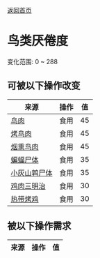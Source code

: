 [返回首页](index.md)  
# 鸟类<nobr>厌倦度</nobr>  
变化范围: 0 ~ 288  
## 可被以下操作改变  
来源  |  操作  |  值  
----  |  ----  |  ----  
[鸟肉](BirdMeat.md)  |  食用  |  45  
[烤鸟肉](BirdMeatCooked.md)  |  食用  |  45  
[烟熏鸟肉](BirdMeatSmoked.md)  |  食用  |  45  
[蝙蝠尸体](Bat.md)  |  食用  |  35  
[小灰山鹑尸体](PartridgeChickDead.md)  |  食用  |  35  
[鸡肉三明治](ChickenSandwich.md)  |  食用  |  30  
[热带烤鸡](IslandChicken.md)  |  食用  |  30  
## 被以下操作需求  
来源  |  操作  |  值  
----  |  ----  |  ----  
